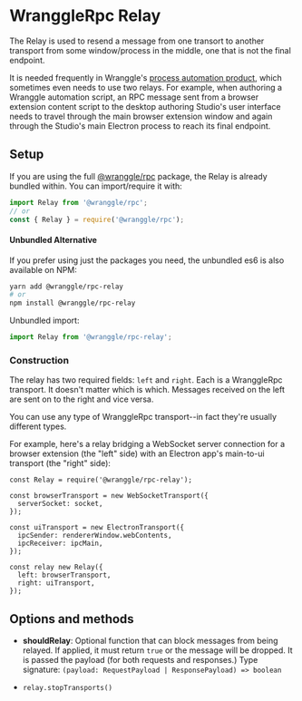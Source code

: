 # WranggleRpc Relay

The Relay is used to resend a message from one transort to another transport from some window/process in the middle, one that is not the final endpoint. 

It is needed frequently in Wranggle's [process automation product](https://wranggle.com/), which sometimes even needs to use two relays. For example, when authoring a Wranggle automation script, an RPC message sent from a browser extension content script to the desktop authoring Studio's user interface needs to travel through the main browser extension window and again through the Studio's main Electron process to reach its final endpoint.

## Setup

If you are using the full [@wranggle/rpc](https://www.npmjs.com/package/@wranggle/rpc) package, the Relay is already bundled within. You can import/require it with: 

```javascript
import Relay from '@wranggle/rpc';
// or
const { Relay } = require('@wranggle/rpc');
```

#### Unbundled Alternative
If you prefer using just the packages you need, the unbundled es6 is also available on NPM:

```bash
yarn add @wranggle/rpc-relay
# or
npm install @wranggle/rpc-relay
```


Unbundled import:
```javascript
import Relay from '@wranggle/rpc-relay';
```

### Construction

The relay has two required fields: `left` and `right`. Each is a WranggleRpc transport. It doesn't matter which is which. Messages received on the left are sent on to the right and vice versa. 

You can use any type of WranggleRpc transport--in fact they're usually different types.

For example, here's a relay bridging a WebSocket server connection for a browser extension (the "left" side) with an Electron app's main-to-ui transport (the "right" side):

```
const Relay = require('@wranggle/rpc-relay');

const browserTransport = new WebSocketTransport({
  serverSocket: socket,
});

const uiTransport = new ElectronTransport({
  ipcSender: rendererWindow.webContents,
  ipcReceiver: ipcMain,
});

const relay new Relay({
  left: browserTransport,
  right: uiTransport,  
});
```


## Options and methods

* **shouldRelay**: Optional function that can block messages from being relayed. If applied, it must return `true` or the message will be dropped. It is passed the payload (for both requests and responses.) Type signature: `(payload: RequestPayload | ResponsePayload) => boolean` 

* `relay.stopTransports()`
